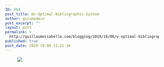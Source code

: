 ```yaml
---
ID: 564
post_title: @v-Optimal-Bibliographic-System
author: gicomadmin
post_excerpt: ""
layout: post
permalink: >
  http://guillaumeisabelle.com/blogging/2019/10/06/v-optimal-bibliographic-system/
published: true
post_date: 2019-10-06 11:21:16
---
```

<!-- wp:image --><figure class="wp-block-image">

![][1]</figure> <!-- /wp:image -->

 [1]: blob:http://guillaumeisabelle.com/73df398b-0073-4a68-bf96-d64414c01879